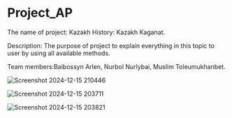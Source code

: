# Project_AP
The name of project: Kazakh History: Kazakh Kaganat.

Description: The purpose of project to explain everything in this topic to user by using all available methods.

Team members:Baibossyn Arlen, Nurbol Nurlybai, Muslim Toleumukhanbet.

![Screenshot 2024-12-15 210446](https://github.com/user-attachments/assets/47b306fa-e726-47f1-ab18-86a70fae00ee)

![Screenshot 2024-12-15 203711](https://github.com/user-attachments/assets/6d28486e-490d-47f0-b7a1-f6fc9d3decae)

![Screenshot 2024-12-15 203821](https://github.com/user-attachments/assets/6ffb456d-06bb-4abc-aeca-edf097327dfe)

